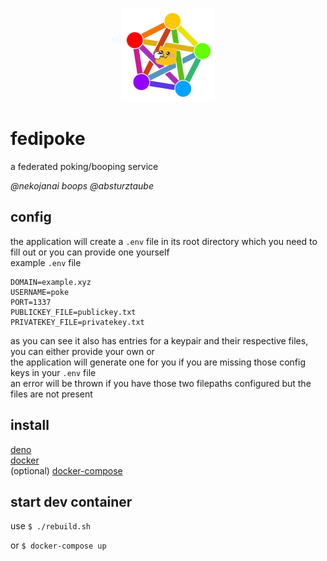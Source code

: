 <p align="center"><img src="fedipoke.png" /></p>  

# fedipoke  
a federated poking/booping service  
  
*@nekojanai boops @absturztaube*

## config
the application will create a `.env` file in its root directory which you need to fill out or you can provide one yourself  
example `.env` file
```
DOMAIN=example.xyz
USERNAME=poke
PORT=1337
PUBLICKEY_FILE=publickey.txt
PRIVATEKEY_FILE=privatekey.txt
```
as you can see it also has entries for a keypair and their respective files, you can either provide your own or  
the application will generate one for you if you are missing those config keys in your `.env` file  
an error will be thrown if you have those two filepaths configured but the files are not present
## install
[deno](https://deno.land/manual@v1.16.0/getting_started/installation)  
[docker](https://docs.docker.com/engine/install/)  
(optional) [docker-compose](https://docs.docker.com/compose/install/)
 
## start dev container
use `$ ./rebuild.sh`  

or `$ docker-compose up`
